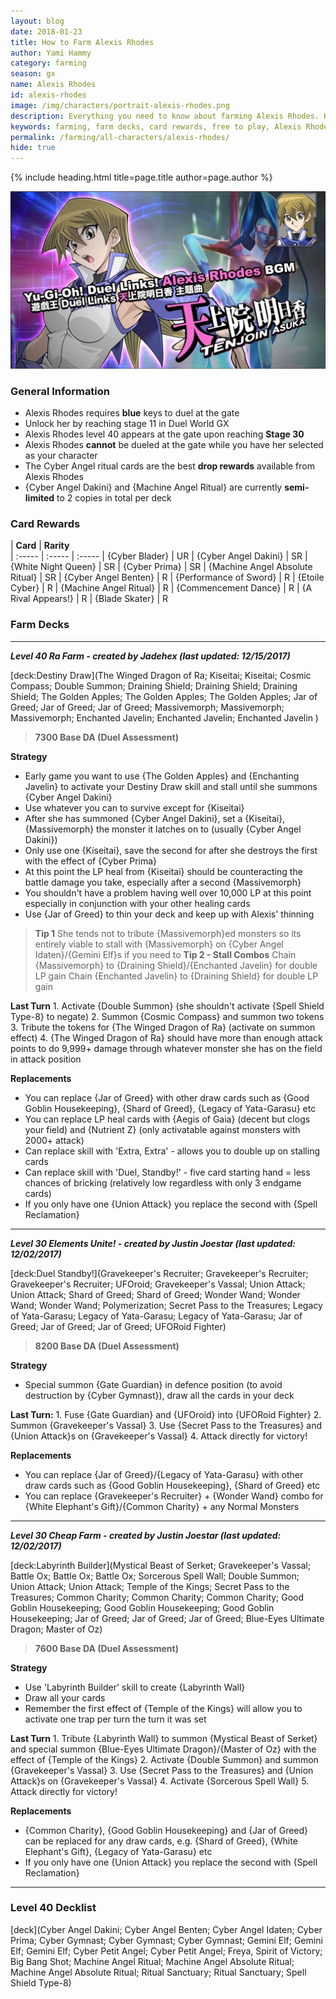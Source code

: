 ```yaml
---
layout: blog
date: 2018-01-23
title: How to Farm Alexis Rhodes
author: Yami Hammy
category: farming
season: gx
name: Alexis Rhodes
id: alexis-rhodes
image: /img/characters/portrait-alexis-rhodes.png
description: Everything you need to know about farming Alexis Rhodes. Her decklists, card rewards, top level farm decks with strategy information and free to play card replacements. This article will help you farm Alexis Rhodes as efficiently as possible.
keywords: farming, farm decks, card rewards, free to play, Alexis Rhodes
permalink: /farming/all-characters/alexis-rhodes/
hide: true
---
```


{% include heading.html title=page.title author=page.author %}

![Alexis Rhodes](/img/content/events/alexis.jpg)

### General Information
* Alexis Rhodes requires **blue** keys to duel at the gate
* Unlock her by reaching stage 11 in Duel World GX
* Alexis Rhodes level 40 appears at the gate upon reaching **Stage 30**
* Alexis Rhodes **cannot** be dueled at the gate while you have her selected as your character
* The Cyber Angel ritual cards are the best **drop rewards** available from Alexis Rhodes
* {Cyber Angel Dakini} and {Machine Angel Ritual} are currently **semi-limited** to 2 copies in total per deck
 
### Card Rewards

| **Card** |  **Rarity**  
| :----- | :----- | :----- 
| {Cyber Blader} | UR
| {Cyber Angel Dakini} | SR
| {White Night Queen} | SR
| {Cyber Prima} | SR
| {Machine Angel Absolute Ritual} | SR
| {Cyber Angel Benten} | R
| {Performance of Sword} | R
| {Etoile Cyber} | R
| {Machine Angel Ritual} | R
| {Commencement Dance} | R
| {A Rival Appears!} | R
| {Blade Skater} | R

### Farm Decks
---
***Level 40 Ra Farm - created by Jadehex (last updated: 12/15/2017)***

[deck:Destiny Draw](The Winged Dragon of Ra; Kiseitai; Kiseitai; Cosmic Compass; Double Summon; Draining Shield; Draining Shield; Draining Shield; The Golden Apples; The Golden Apples; The Golden Apples; Jar of Greed; Jar of Greed; Jar of Greed; Massivemorph; Massivemorph; Massivemorph; Enchanted Javelin; Enchanted Javelin; Enchanted Javelin )

> **7300 Base DA (Duel Assessment)**

**Strategy**
* Early game you want to use {The Golden Apples} and {Enchanting Javelin} to activate your Destiny Draw skill and stall until she summons {Cyber Angel Dakini}
* Use whatever you can to survive except for {Kiseitai}
* After she has summoned {Cyber Angel Dakini}, set a {Kiseitai}, {Massivemorph} the monster it latches on to (usually {Cyber Angel Dakini})
* Only use one {Kiseitai}, save the second for after she destroys the first with the effect of {Cyber Prima}
* At this point the LP heal from {Kiseitai} should be counteracting the battle  damage you take, especially after a second {Massivemorph}
* You shouldn't have a problem having well over 10,000 LP at this point especially in conjunction with your other healing cards
* Use {Jar of Greed} to thin your deck and keep up with Alexis' thinning

> **Tip 1** 
She tends not to tribute {Massivemorph}ed monsters so its entirely viable to stall with {Massivemorph} on {Cyber Angel Idaten}/{Gemini Elf}s if you need to
**Tip 2 - Stall Combos** 
Chain {Massivemorph} to {Draining Shield}/{Enchanted Javelin} for double LP gain
Chain {Enchanted Javelin} to {Draining Shield} for double LP gain

**Last Turn** 
		1. Activate {Double Summon} (she shouldn't activate {Spell Shield Type-8} to negate)
		2. Summon {Cosmic Compass} and summon two tokens
		3. Tribute the tokens for {The Winged Dragon of Ra} (activate on summon effect)
		4. {The Winged Dragon of Ra} should have more than enough attack points to do 9,999+ damage through whatever monster she has on the field in attack position
	
**Replacements**
* You can replace {Jar of Greed} with other draw cards such as {Good Goblin Housekeeping}, {Shard of Greed}, {Legacy of Yata-Garasu} etc
* You can replace LP heal cards with {Aegis of Gaia} (decent but clogs your field) and {Nutrient Z} (only activatable against monsters with 2000+ attack)
* Can replace skill with 'Extra, Extra' - allows you to double up on stalling cards
*  Can replace skill with 'Duel, Standby!' - five card starting hand = less chances of bricking (relatively low regardless with only 3 endgame cards)
* If you only have one {Union Attack} you replace the second with {Spell Reclamation}

---

***Level 30 Elements Unite! - created by Justin Joestar (last updated: 12/02/2017)***

[deck:Duel Standby!](Gravekeeper's Recruiter; Gravekeeper's Recruiter; Gravekeeper's Recruiter; UFOroid; Gravekeeper's Vassal; Union Attack; Union Attack; Shard of Greed; Shard of Greed; Wonder Wand; Wonder Wand; Wonder Wand; Polymerization; Secret Pass to the Treasures; Legacy of Yata-Garasu; Legacy of Yata-Garasu; Legacy of Yata-Garasu; Jar of Greed; Jar of Greed; Jar of Greed; UFORoid Fighter)

> **8200 Base DA (Duel Assessment)**

**Strategy**
* Special summon {Gate Guardian} in defence position (to avoid destruction by {Cyber Gymnast}), draw all the cards in your deck

**Last Turn:** 
		1. Fuse {Gate Guardian} and {UFOroid} into {UFORoid Fighter}
		2. Summon {Gravekeeper's Vassal} 
		3. Use {Secret Pass to the Treasures} and {Union Attack}s on {Gravekeeper's Vassal} 
		4. Attack directly for victory!
	
**Replacements**
* You can replace {Jar of Greed}/{Legacy of Yata-Garasu} with other draw cards such as {Good Goblin Housekeeping}, {Shard of Greed} etc
* You can replace {Gravekeeper's Recruiter} + {Wonder Wand} combo for {White Elephant's Gift}/{Common Charity} + any Normal Monsters

---
***Level 30 Cheap Farm - created by Justin Joestar (last updated: 12/02/2017)***

[deck:Labyrinth Builder](Mystical Beast of Serket; Gravekeeper's Vassal; Battle Ox; Battle Ox; Battle Ox; Sorcerous Spell Wall; Double Summon; Union Attack; Union Attack; Temple of the Kings; Secret Pass to the Treasures; Common Charity; Common Charity; Common Charity; Good Goblin Housekeeping; Good Goblin Housekeeping; Good Goblin Housekeeping; Jar of Greed; Jar of Greed; Jar of Greed; Blue-Eyes Ultimate Dragon; Master of Oz)

> **7600 Base DA (Duel Assessment)**

**Strategy**
* Use 'Labyrinth Builder' skill to create {Labyrinth Wall}
* Draw all your cards
* Remember the first effect of {Temple of the Kings} will allow you to activate one trap per turn the turn it was set

**Last Turn** 
		1. Tribute {Labyrinth Wall} to summon {Mystical Beast of Serket} and special summon {Blue-Eyes Ultimate Dragon}/{Master of Oz} with the effect of {Temple of the Kings}
		2. Activate {Double Summon} and summon {Gravekeeper's Vassal} 
		3. Use {Secret Pass to the Treasures} and {Union Attack}s on {Gravekeeper's Vassal} 
		4. Activate {Sorcerous Spell Wall}
		5. Attack directly for victory!

**Replacements**
* {Common Charity}, {Good Goblin Housekeeping} and {Jar of Greed} can be replaced for any draw cards, e.g. {Shard of Greed}, {White Elephant's Gift}, {Legacy of Yata-Garasu} etc
* If you only have one {Union Attack} you replace the second with {Spell Reclamation}
---
 
### Level 40 Decklist

[deck](Cyber Angel Dakini; Cyber Angel Benten; Cyber Angel Idaten; Cyber Prima; Cyber Gymnast; Cyber Gymnast; Cyber Gymnast; Gemini Elf; Gemini Elf; Gemini Elf; Cyber Petit Angel; Cyber Petit Angel; Freya, Spirit of Victory; Big Bang Shot; Machine Angel Ritual; Machine Angel Absolute Ritual; Machine Angel Absolute Ritual; Ritual Sanctuary; Ritual Sanctuary; Spell Shield Type-8)